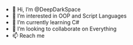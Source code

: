 - 👋 Hi, I’m @DeepDarkSpace
- 👀 I’m interested in OOP and Script Languages
- 🌱 I’m currently learning C#
- 💞️ I’m looking to collaborate on Everything
- 📫 Reach me

<!---
DeepDarkSpace/DeepDarkSpace is a ✨ special ✨ repository because its `README.md` (this file) appears on your GitHub profile.
You can click the Preview link to take a look at your changes.
--->
